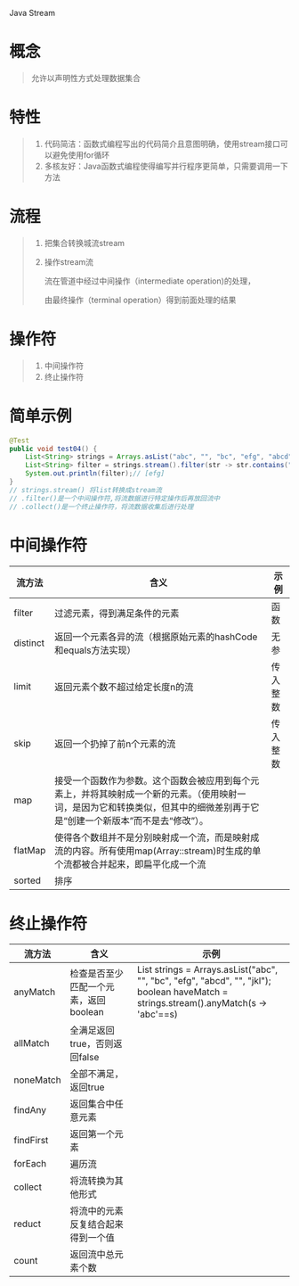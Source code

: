 Java Stream

# 概念

> 允许以声明性方式处理数据集合

# 特性

> 1. 代码简洁：函数式编程写出的代码简介且意图明确，使用stream接口可以避免使用for循环
> 2. 多核友好：Java函数式编程使得编写并行程序更简单，只需要调用一下方法

# 流程

> 1. 把集合转换城流stream
>
> 2. 操作stream流
>
>    流在管道中经过中间操作（intermediate operation)的处理，
>
>    由最终操作（terminal operation）得到前面处理的结果

# 操作符

> 1. 中间操作符
> 2. 终止操作符

# 简单示例

```java
@Test
public void test04() {
    List<String> strings = Arrays.asList("abc", "", "bc", "efg", "abcd", "", "jkl");
    List<String> filter = strings.stream().filter(str -> str.contains("f")).collect(Collectors.toList());
    System.out.println(filter);// [efg]
}
// strings.stream() 将list转换成stream流
// .filter()是一个中间操作符,将流数据进行特定操作后再放回流中
// .collect()是一个终止操作符，将流数据收集后进行处理
```

# 中间操作符

| 流方法   | 含义                                                         | 示例     |
| -------- | ------------------------------------------------------------ | -------- |
| filter   | 过滤元素，得到满足条件的元素                                 | 函数     |
| distinct | 返回一个元素各异的流（根据原始元素的hashCode和equals方法实现） | 无参     |
| limit    | 返回元素个数不超过给定长度n的流                              | 传入整数 |
| skip     | 返回一个扔掉了前n个元素的流                                  | 传入整数 |
| map      | 接受一个函数作为参数。这个函数会被应用到每个元素上，并将其映射成一个新的元素。（使用映射一词，是因为它和转换类似，但其中的细微差别再于它是“创建一个新版本”而不是去“修改”）。 |          |
| flatMap  | 使得各个数组并不是分别映射成一个流，而是映射成流的内容。所有使用map(Array::stream)时生成的单个流都被合并起来，即扁平化成一个流 |          |
| sorted   | 排序                                                         |          |

# 终止操作符

| 流方法    | 含义                                  | 示例                                                         |
| --------- | ------------------------------------- | ------------------------------------------------------------ |
| anyMatch  | 检查是否至少匹配一个元素，返回boolean | List<String> strings = Arrays.asList("abc", "", "bc", "efg", "abcd", "", "jkl");<br />boolean haveMatch = strings.stream().anyMatch(s -> 'abc'==s) |
| allMatch  | 全满足返回true，否则返回false         |                                                              |
| noneMatch | 全部不满足，返回true                  |                                                              |
| findAny   | 返回集合中任意元素                    |                                                              |
| findFirst | 返回第一个元素                        |                                                              |
| forEach   | 遍历流                                |                                                              |
| collect   | 将流转换为其他形式                    |                                                              |
| reduct    | 将流中的元素反复结合起来得到一个值    |                                                              |
| count     | 返回流中总元素个数                    |                                                              |

